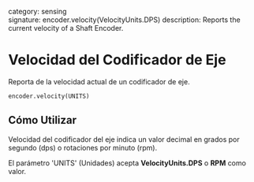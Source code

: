 category: sensing  
signature: encoder.velocity(VelocityUnits.DPS)
description: Reports the current velocity of a Shaft Encoder.

# Velocidad del Codificador de Eje

Reporta de la velocidad actual de un codificador de eje.

```don
encoder.velocity(UNITS)
```

## Cómo Utilizar

Velocidad del codificador del eje indica un valor decimal en grados por segundo (dps) o rotaciones por minuto (rpm).

El parámetro 'UNITS' (Unidades) acepta **VelocityUnits.DPS** o **RPM** como valor.

<advanced>
</advanced>
